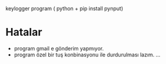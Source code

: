 keylogger program ( python + pip install pynput)


# Hatalar
* program gmail e gönderim yapmıyor. 
* program özel bir tuş konbinasyonu ile durdurulması lazım. 
...

